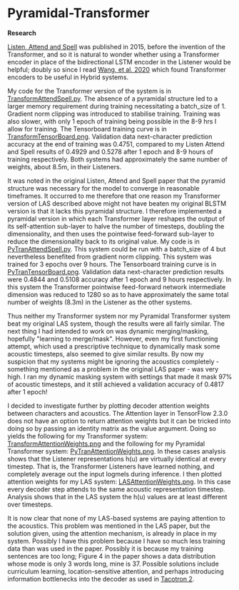 # Pyramidal-Transformer
<B>Research</B>

<a href="https://arxiv.org/abs/1508.01211">Listen, Attend and Spell</a> was published in 2015, before the invention of the Transformer, and so it is natural to wonder whether using a Transformer encoder in place of the bidirectional LSTM encoder in the Listener would be helpful; doubly so since I read <a href="https://arxiv.org/abs/1910.09799">Wang, et al. 2020</a> which found Transformer encoders to be useful in Hybrid systems.

<P>

  My code for the Transformer version of the system is in <a href="TransformAttendSpell.py">TransformAttendSpell.py</a>.  The absence of a pyramidal structure led to a larger memory requirement during training necessitating a batch_size of 1.  Gradient norm clipping was introduced to stabilise training.  Training was also slower, with only 1 epoch of training being possible in the 8-9 hrs I allow for training.  The Tensorboard training curve is in <a href="TransformTensorBoard.png">TransformTensorBoard.png</a>.  Validation data next-character prediction accuracy at the end of training was 0.4751, compared to my Listen Attend and Spell results of 0.4929 and 0.5278 after 1 epoch and 8-9 hours of training respectively.  Both systems had approximately the same number of weights, about 8.5m, in their Listeners.

<P>

  It was noted in the original Listen, Attend and Spell paper that the pyramid structure was necessary for the model to converge in reasonable timeframes.  It occurred to me therefore that one reason my Transformer version of LAS described above might not have beaten my original BLSTM version is that it lacks this pyramidal structure.  I therefore implemented a pyramidal version in which each Transformer layer reshapes the output of its self-attention sub-layer to halve the number of timesteps, doubling the dimensionality, and then uses the pointwise feed-forward sub-layer to reduce the dimensionality back to its original value.  My code is in <a href="PyTranAttendSpell.py">PyTranAttendSpell.py</a>.  This system could be run with a batch_size of 4 but nevertheless benefited from gradient norm clipping.  This system was trained for 3 epochs over 9 hours.  The Tensorboard training curve is in <a href="PyTranTensorBoard.png">PyTranTensorBoard.png</a>.  Validation data next-character prediction results were 0.4844 and 0.5108 accuracy after 1 epoch and 9 hours respectively.  In this system the Transformer pointwise feed-forward network intermediate dimension was reduced to 1280 so as to have approximately the same total number of weights (8.3m) in the Listener as the other systems.

<P>

  Thus neither my Transformer system nor my Pyramidal Transformer system beat my original LAS system, though the results were all fairly similar.  The next thing I had intended to work on was dynamic merging/masking, hopefully "learning to merge/mask".  However, even my first functioning attempt, which used a prescriptive technique to dynamically mask some acoustic timesteps, also seemed to give similar results.  By now my suspicion that my systems might be ignoring the acoustics completely - something mentioned as a problem in the original LAS paper - was very high.  I ran my dynamic masking system with settings that made it mask 97% of acoustic timesteps, and it still achieved a validation accuracy of 0.4817 after 1 epoch!

<P>

  I decided to investigate further by plotting decoder attention weights between characters and acoustics.  The Attention layer in TensorFlow 2.3.0 does not have an option to return attention weights but it can be tricked into doing so by passing an identity matrix as the value argument.  Doing so yields the following for my Transformer system:  <a href="TransformAttentionWeights.png">TransformAttentionWeights.png</a>  and the following for my Pyramidal Transformer system: <a href="PyTranAttentionWeights.png">PyTranAttentionWeights.png</a>.  In these cases analysis shows that the Listener representations h(u) are virtually identical at every timestep.  That is, the Transformer Listeners have learned nothing, and completely average out the input logmels during inference.  I then plotted attention weights for my LAS system: <a href="LASAttentionWeights.png">LASAttentionWeights.png</a>.  In this case every decoder step attends to the same acoustic representation timestep.  Analysis shows that in the LAS system the h(u) values are at least different over timesteps.

<P>

  It is now clear that none of my LAS-based systems are paying attention to the acoustics.  This problem was mentioned in the LAS paper, but the solution given, using the attention mechanism, is already in place in my system.  Possibly I have this problem because I have so much less training data than was used in the paper.  Possibly it is because my training sentences are too long; Figure 4 in the paper shows a data distribution whose mode is only 3 words long, mine is 37.  Possible solutions include curriculum learning, location-sensitive attention, and perhaps introducing information bottlenecks into the decoder as used in <a href="https://arxiv.org/abs/1712.05884">Tacotron 2</a>.






